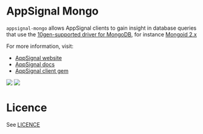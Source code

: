 AppSignal Mongo
===============

`appsignal-mongo` allows AppSignal clients to gain insight in database queries
that use the [10gen-supported driver for MongoDB](
https://github.com/mongodb/mongo-ruby-driver),
for instance [Mongoid 2.x](http://github.com/mongoid/mongoid)

For more information, visit:

* [AppSignal website](http://appsignal.com)
* [AppSignal docs](http://docs.appsignal.com/tweaks-in-your-code/integration-gems.html)
* [AppSignal client gem](https://github.com/appsignal/appsignal)

[<img src="https://travis-ci.org/appsignal/appsignal-mongo.png?branch=master"/>](http://travis-ci.org/appsignal/appsignal-mongo)
[<img src="https://codeclimate.com/github/appsignal/appsignal-mongo.png"/>](https://codeclimate.com/github/appsignal/appsignal-mongo)

Licence
=======

See [LICENCE](https://github.com/appsignal/appsignal-mongo/blob/master/LICENSE)
